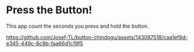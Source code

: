 # Press the Button!
This app count the seconds you press and hold the button.



https://github.com/Josef-TL/button-chindogu/assets/143087518/caa1ef8d-e345-449c-8c9b-faa66d1c19f5

